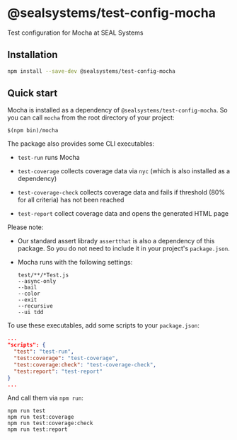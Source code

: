 # @sealsystems/test-config-mocha

Test configuration for Mocha at SEAL Systems

## Installation

```bash
npm install --save-dev @sealsystems/test-config-mocha
```

## Quick start

Mocha is installed as a dependency of `@sealsystems/test-config-mocha`. So you can call `mocha` from the root directory of your project:

```shell
$(npm bin)/mocha
```

The package also provides some CLI executables:

- `test-run` runs Mocha

- `test-coverage` collects coverage data via `nyc` (which is also installed as a dependency)

- `test-coverage-check` collects coverage data and fails if threshold (80% for all criteria) has not been reached

- `test-report` collect coverage data and opens the generated HTML page

Please note:

- Our standard assert librady `assertthat` is also a dependency of this package. So you do not need to include it in your project's `package.json`.

- Mocha runs with the following settings:

  ```
  test/**/*Test.js
  --async-only
  --bail
  --color
  --exit
  --recursive
  --ui tdd
  ```

To use these executables, add some scripts to your `package.json`:

```json
...
"scripts": {
  "test": "test-run",
  "test:coverage": "test-coverage",
  "test:coverage:check": "test-coverage-check",
  "test:report": "test-report"
}
...
```

And call them via `npm run`:

```shell
npm run test
npm run test:coverage
npm run test:coverage:check
npm run test:report
```
